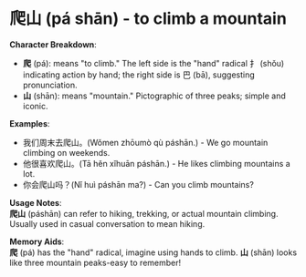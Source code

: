 # **爬山 (pá shān) - to climb a mountain**

**Character Breakdown**:  
- **爬** (pá): means "to climb." The left side is the "hand" radical 扌 (shǒu) indicating action by hand; the right side is 巴 (bā), suggesting pronunciation.  
- **山** (shān): means "mountain." Pictographic of three peaks; simple and iconic.

**Examples**:  
- 我们周末去爬山。(Wǒmen zhōumò qù páshān.) - We go mountain climbing on weekends.  
- 他很喜欢爬山。(Tā hěn xǐhuān páshān.) - He likes climbing mountains a lot.  
- 你会爬山吗？(Nǐ huì páshān ma?) - Can you climb mountains?

**Usage Notes**:  
**爬山** (páshān) can refer to hiking, trekking, or actual mountain climbing. Usually used in casual conversation to mean hiking.

**Memory Aids**:  
**爬** (pá) has the "hand" radical, imagine using hands to climb. **山** (shān) looks like three mountain peaks-easy to remember!